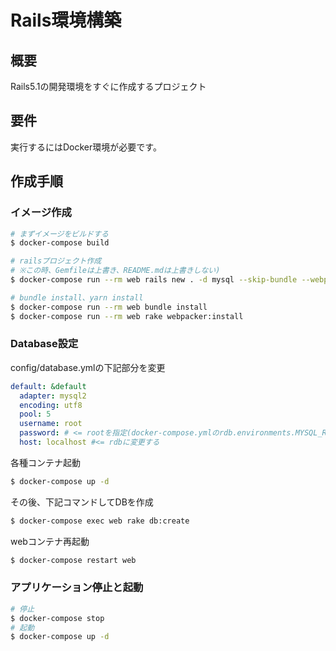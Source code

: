 # Rails環境構築

## 概要

Rails5.1の開発環境をすぐに作成するプロジェクト

## 要件

実行するにはDocker環境が必要です。

## 作成手順

### イメージ作成

```bash
# まずイメージをビルドする
$ docker-compose build

# railsプロジェクト作成
# ※この時、Gemfileは上書き、README.mdは上書きしない)
$ docker-compose run --rm web rails new . -d mysql --skip-bundle --webpack

# bundle install、yarn install
$ docker-compose run --rm web bundle install
$ docker-compose run --rm web rake webpacker:install
```

### Database設定

config/database.ymlの下記部分を変更

```yaml
default: &default
  adapter: mysql2
  encoding: utf8
  pool: 5
  username: root
  password: # <= rootを指定(docker-compose.ymlのrdb.environments.MYSQL_ROOT_PASSWORDを指定する)
  host: localhost #<= rdbに変更する
```

各種コンテナ起動

```bash
$ docker-compose up -d
```

その後、下記コマンドしてDBを作成

```bash
$ docker-compose exec web rake db:create
```

webコンテナ再起動
```bash
$ docker-compose restart web
```

### アプリケーション停止と起動

```bash
# 停止
$ docker-compose stop
# 起動
$ docker-compose up -d
```
